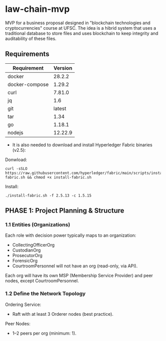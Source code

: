 # law-chain-mvp
MVP for a business proposal designed in "blockchain technologies and cryptocurrencies" course at UFSC. The idea is a hibrid system that uses a traditional database to store files and uses blockchain to keep integrity and auditability of these files.


## Requirements

Requirement | Version
--- | --- 
docker | 28.2.2 
docker-compose | 1.29.2 
curl | 7.81.0
jq | 1.6
git | latest
tar | 1.34
go | 1.18.1
nodejs | 12.22.9
 
- It is also needed to download and install Hyperledger Fabric binaries (v2.5):

Donwload:
```
curl -sSLO https://raw.githubusercontent.com/hyperledger/fabric/main/scripts/install-fabric.sh && chmod +x install-fabric.sh
```
Install:
```
./install-fabric.sh -f 2.5.13 -c 1.5.15
```




## PHASE 1: Project Planning & Structure

### 1.1 Entities (Organizations)
Each role with decision power typically maps to an organization:

- CollectingOfficerOrg
- CustodianOrg
- ProsecutorOrg
- ForensicOrg
- CourtroomPersonnel will not have an org (read-only, via API).

Each org will have its own MSP (Membership Service Provider) and peer nodes, except CourtroomPersonnel.

### 1.2 Define the Network Topology
Ordering Service: 
- Raft with at least 3 Orderer nodes (best practice).

Peer Nodes:
- 1–2 peers per org (minimum: 1).






